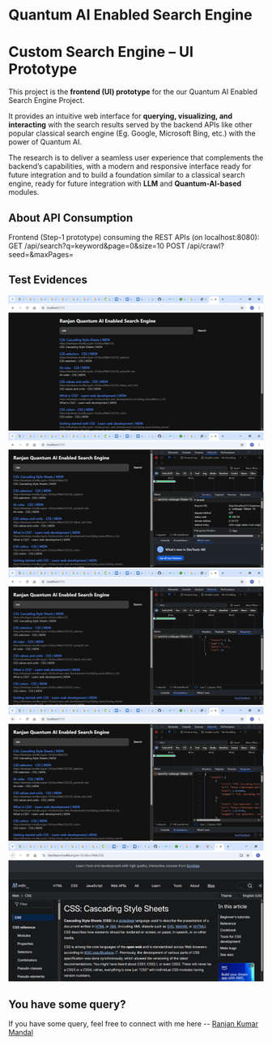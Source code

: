 # Quantum AI Enabled Search Engine

# Custom Search Engine – UI Prototype

This project is the **frontend (UI) prototype** for the our Quantum AI Enabled Search Engine Project.

It provides an intuitive web interface for **querying, visualizing, and interacting** with the search results served by the backend APIs like other popular classical search engine (Eg. Google, Microsoft Bing, etc.) with the power of Quantum AI.

The research is to deliver a seamless user experience that complements the backend’s capabilities, with a modern and responsive interface ready for future integration and to build a foundation similar to a classical search engine, ready for future integration with **LLM** and **Quantum-AI-based** modules.

## About API Consumption

Frontend (Step-1 prototype) consuming the REST APIs (on localhost:8080):
GET /api/search?q=keyword&page=0&size=10
POST /api/crawl?seed=<url>&maxPages=<n>

## Test Evidences

![alt text](quantum-ai-search-engine.PNG)
![alt text](quantum-ai-search-engine-pic0.PNG)
![alt text](quantum-ai-search-engine-pic1.PNG)
![alt text](quantum-ai-search-engine-pic11.PNG)
![alt text](quantum-ai-search-engine-pic2.PNG)

## You have some query?

If you have some query, feel free to connect with me here -- [Ranjan Kumar Mandal](https://www.linkedin.com/in/ranjan-kumar-m-818367158/)

